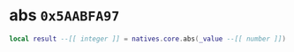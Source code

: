 # abs `0x5AABFA97`

```lua
local result --[[ integer ]] = natives.core.abs(_value --[[ number ]])
```